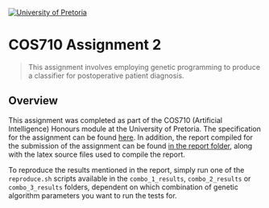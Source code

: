 [![University of Pretoria](https://www.up.ac.za/themes/up2.0/images/horizontal-logo.png)]()

# COS710 Assignment 2

> This assignment involves employing genetic programming to produce a classifier for postoperative patient diagnosis.

## Overview

This assignment was completed as part of the COS710 (Artificial Intelligence) Honours module at the University of Pretoria.
The specification for the assignment can be found [here](specification.pdf). In addition, the report compiled for the submission
of the assignment can be found [in the report folder](report/report.pdf), along with the latex source files used to compile the report.

To reproduce the results mentioned in the report, simply run one of the `reproduce.sh` scripts available in the `combo_1_results`, `combo_2_results`
or `combo_3_results` folders, dependent on which combination of genetic algorithm parameters you want to run the tests for.